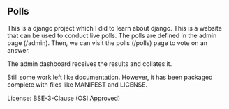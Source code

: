 Polls
-----

This is a django project which I did to learn about django. This is a website that can be used to conduct live
polls. The polls are defined in the admin page (/admin). Then, we can visit the polls (/polls) page to vote on
an answer.

The admin dashboard receives the results and collates it. 

Still some work left like documentation. However, it has been packaged complete with files like MANIFEST and LICENSE.

License: BSE-3-Clause (OSI Approved)
